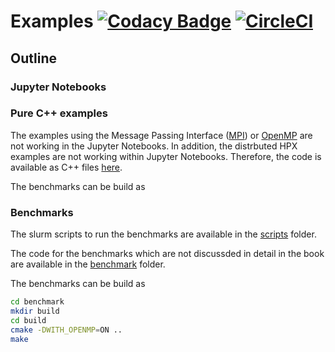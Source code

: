 # Examples [![Codacy Badge](https://app.codacy.com/project/badge/Grade/aec4198787bc4d28a8bff6152c7c393e)](https://www.codacy.com/gh/ModernCPPBook/Examples/dashboard?utm_source=github.com&amp;utm_medium=referral&amp;utm_content=ModernCPPBook/Examples&amp;utm_campaign=Badge_Grade) [![CircleCI](https://circleci.com/gh/ModernCPPBook/Examples.svg?style=shield)](https://circleci.com/gh/ModernCPPBook/Examples)


## Outline

### Jupyter Notebooks

 
### Pure C++ examples

The examples using the Message Passing Interface ([MPI](https://www.open-mpi.org/)) or [OpenMP](https://www.openmp.org/) are not working in the Jupyter Notebooks. In addition, the distrbuted HPX examples are not working within Jupyter Notebooks. Therefore, the code is available as C++ files [here]().

The benchmarks can be build as


### Benchmarks

The slurm scripts to run the benchmarks are available in the [scripts](https://github.com/ModernCPPBook/Examples/tree/main/scripts) folder. 

The code for the benchmarks which are not discussded in detail in the book are available in the [benchmark](https://github.com/ModernCPPBook/Examples/tree/main/benchmark) folder.

The benchmarks can be build as

```bash
cd benchmark
mkdir build 
cd build 
cmake -DWITH_OPENMP=ON ..
make 
```

